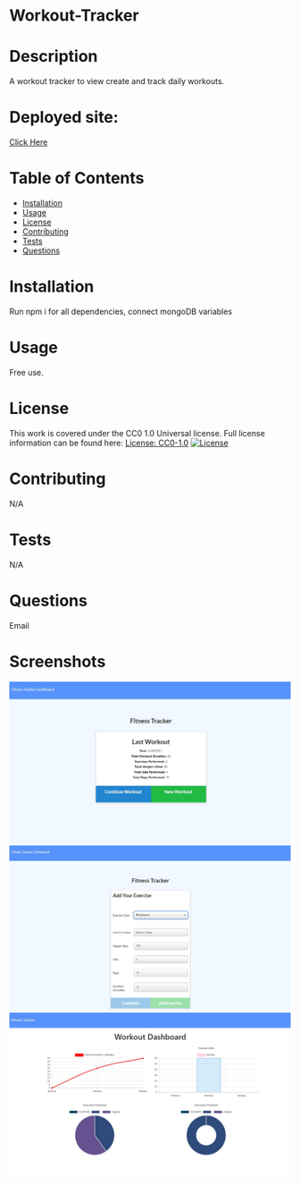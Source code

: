 # Workout-Tracker

# Description
A workout tracker to view create and track daily workouts.

# Deployed site:
 [Click Here](https://fierce-oasis-20963.herokuapp.com/)
# Table of Contents
* [Installation](#installation)
* [Usage](#usage)
* [License](#license)
* [Contributing](#contributing)
* [Tests](#tests)
* [Questions](#questions)
# Installation
Run npm i for all dependencies, connect mongoDB variables
# Usage
Free use.
# License
This work is covered under the CC0 1.0 Universal license.
Full license information can be found here: [License: CC0-1.0](http://creativecommons.org/publicdomain/zero/1.0/)
[![License](https://img.shields.io/badge/License-Apache%202.0-blue.svg)](https://opensource.org/licenses/Apache-2.0)
# Contributing
N/A
# Tests
N/A
# Questions
Email
# Screenshots
![Last Workout Page](./assets/last-workout.jpg)
![Add Exercise Page](./assets/add-exercise.jpg)
![Dashboard Page](./assets/workout-dashboard.jpg)
